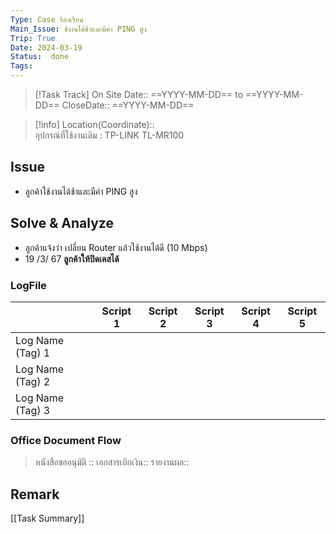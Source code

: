 ```yaml
---
Type: Case ร้องเรียน
Main_Issue: ช้งานได้ช้าและมีค่า PING สูง
Trip: True
Date: 2024-03-19
Status:  done
Tags: 
---
```


>[!Task Track]
>On Site Date::   ==YYYY-MM-DD==  to ==YYYY-MM-DD==
>CloseDate::   ==YYYY-MM-DD==

>[!info]
>Location(Coordinate)::  
>อุปกรณ์ที่ใช้งานเดิม : TP-LINK TL-MR100


## Issue
- ลูกค้าใช้งานได้ช้าและมีค่า PING สูง

## Solve & Analyze
- ลูกค้าแจ้งว่า เปลี่ยน Router แล้วใช้งานได้ดี (10 Mbps) 
- 19 /3/ 67 **ลูกค้าให้ปิดเคสได้**

### LogFile

|                  | Script 1 | Script 2 | Script 3 | Script 4 | Script 5 |
| ---------------- | -------- | -------- | -------- | -------- | -------- |
| Log Name (Tag) 1 |          |          |          |          |          |
| Log Name (Tag) 2 |          |          |          |          |          |
| Log Name (Tag) 3 |          |          |          |          |          |


### Office Document Flow
>หนังสือขออนุมัติ :: 
>เอกสารเบิกเงิน::
>รายงานผล::

## Remark





[[Task Summary]]




